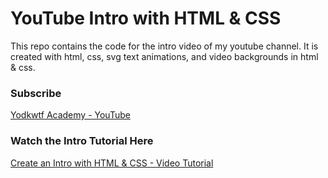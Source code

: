 # YouTube Intro with HTML & CSS

This repo contains the code for the intro video of my youtube channel. It is created with html, css, svg text animations, and video backgrounds in html & css.

### Subscribe

[Yodkwtf Academy - YouTube](https://youtube.com/yodkwtf)

### Watch the Intro Tutorial Here

[Create an Intro with HTML & CSS - Video Tutorial](https://youtu.be/UqeK5D8e0-Q)
